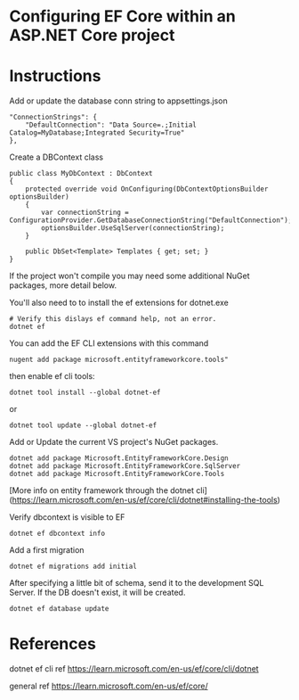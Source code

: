 Configuring EF Core within an ASP.NET Core project
==================================================


# Instructions

Add or update the database conn string to appsettings.json

```
"ConnectionStrings": {
	"DefaultConnection": "Data Source=.;Initial Catalog=MyDatabase;Integrated Security=True"
},
```

Create a DBContext class

```
public class MyDbContext : DbContext
{
	protected override void OnConfiguring(DbContextOptionsBuilder optionsBuilder)
	{
		var connectionString = ConfigurationProvider.GetDatabaseConnectionString("DefaultConnection");
		optionsBuilder.UseSqlServer(connectionString);
	}

	public DbSet<Template> Templates { get; set; }
}
```

If the project won't compile you may need some additional NuGet packages, more detail below.

You'll also need to to install the ef extensions for dotnet.exe

```
# Verify this dislays ef command help, not an error.
dotnet ef
```

You can add the EF CLI extensions with this command
```
nugent add package microsoft.entityframeworkcore.tools"
```

then enable ef cli tools:
```
dotnet tool install --global dotnet-ef
```
or
```
dotnet tool update --global dotnet-ef
```

Add or Update the current VS project's NuGet packages. 
```
dotnet add package Microsoft.EntityFrameworkCore.Design
dotnet add package Microsoft.EntityFrameworkCore.SqlServer
dotnet add package Microsoft.EntityFrameworkCore.Tools
```

[More info on entity framework through the  dotnet cli] (https://learn.microsoft.com/en-us/ef/core/cli/dotnet#installing-the-tools)



Verify dbcontext is visible to EF
```
dotnet ef dbcontext info
```

Add a first migration
```
dotnet ef migrations add initial
```

After specifying a little bit of schema, send it to the development SQL Server.
If the DB doesn't exist, it will be created.
```
dotnet ef database update
```

# References

dotnet ef cli ref
https://learn.microsoft.com/en-us/ef/core/cli/dotnet

general ref
https://learn.microsoft.com/en-us/ef/core/
